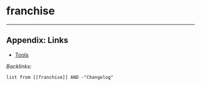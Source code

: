 # franchise

---

## Appendix: Links

* [Tools](../../../Tools.md)

*Backlinks:*

````dataview
list from [[franchise]] AND -"Changelog"
````
